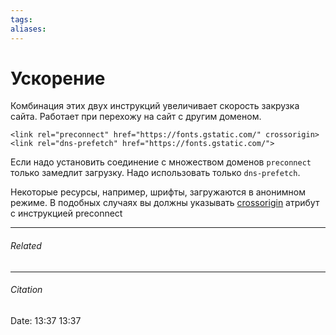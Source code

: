 ```yaml
---
tags: 
aliases: 
---
```

# Ускорение
Комбинация этих двух инструкций увеличивает скорость закрузка сайта. Работает при перехожу на сайт с другим доменом. 
````
<link rel="preconnect" href="https://fonts.gstatic.com/" crossorigin>
<link rel="dns-prefetch" href="https://fonts.gstatic.com/">
````

Если надо установить соединение с множеством доменов `preconnect` только замедлит загрузку. Надо использовать только  `dns-prefetch`.

Некоторые ресурсы, например, шрифты, загружаются в анонимном режиме. В подобных случаях вы должны указывать [crossorigin](https://developer.mozilla.org/en-US/docs/Web/HTML/Attributes/crossorigin) атрибут с инструкцией preconnect

---
###### Related 
---
###### Citation
Date: 13:37 13:37
